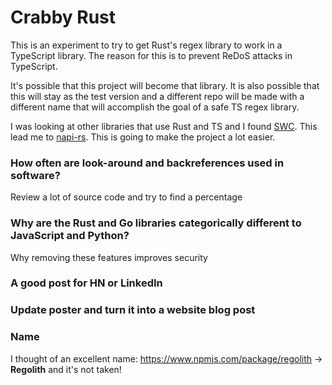 # Crabby Rust
This is an experiment to try to get Rust's regex library to work in a TypeScript library. The reason for this is to prevent ReDoS attacks in TypeScript.

It's possible that this project will become that library. It is also possible that this will stay as the test version and a different repo will be made with a different name that will accomplish the goal of a safe TS regex library.

I was looking at other libraries that use Rust and TS and I found [SWC](https://github.com/swc-project/swc). This lead me to [napi-rs](https://github.com/napi-rs/napi-rs). This is going to make the project a lot easier.

### How often are look-around and backreferences used in software?
Review a lot of source code and try to find a percentage

### Why are the Rust and Go libraries categorically different to JavaScript and Python?
Why removing these features improves security

### A good post for HN or LinkedIn

### Update poster and turn it into a website blog post

### Name

I thought of an excellent name: https://www.npmjs.com/package/regolith -> **Regolith** and it's not taken!
